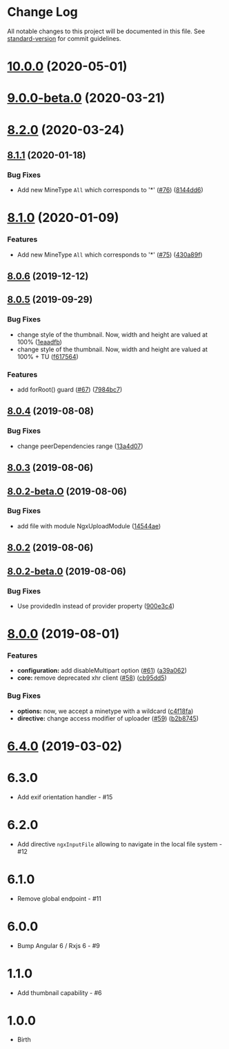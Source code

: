 # Change Log

All notable changes to this project will be documented in this file. See [standard-version](https://github.com/conventional-changelog/standard-version) for commit guidelines.

<a name="10.0.0"></a>

# [10.0.0](https://github.com/expert1-pty-ltd/ngx-upload/compare/v9.0.0...v10.0.0) (2020-05-01)

<a name="9.0.0-beta.0"></a>

# [9.0.0-beta.0](https://github.com/wKoza/ngx-upload/compare/v8.1.1...v9.0.0-beta.0) (2020-03-21)

<a name="8.2.0"></a>

# [8.2.0](https://github.com/wKoza/ngx-upload/compare/v8.1.1...v8.2.0) (2020-03-24)

<a name="8.1.1"></a>

## [8.1.1](https://github.com/wKoza/ngx-upload/compare/v8.1.0...v8.1.1) (2020-01-18)

### Bug Fixes

- Add new MineType `All` which corresponds to '\*' ([#76](https://github.com/wKoza/ngx-upload/issues/76)) ([8144dd6](https://github.com/wKoza/ngx-upload/commit/8144dd6))

<a name="8.1.0"></a>

# [8.1.0](https://github.com/wKoza/ngx-upload/compare/v8.0.6...v8.1.0) (2020-01-09)

### Features

- Add new MineType `All` which corresponds to '\*' ([#75](https://github.com/wKoza/ngx-upload/issues/75)) ([430a89f](https://github.com/wKoza/ngx-upload/commit/430a89f))

<a name="8.0.6"></a>

## [8.0.6](https://github.com/wKoza/ngx-upload/compare/v8.0.5...v8.0.6) (2019-12-12)

<a name="8.0.5"></a>

## [8.0.5](https://github.com/wKoza/ngx-upload/compare/v8.0.4...v8.0.5) (2019-09-29)

### Bug Fixes

- change style of the thumbnail. Now, width and height are valued at 100% ([1eaadfb](https://github.com/wKoza/ngx-upload/commit/1eaadfb))
- change style of the thumbnail. Now, width and height are valued at 100% + TU ([f617564](https://github.com/wKoza/ngx-upload/commit/f617564))

### Features

- add forRoot() guard ([#67](https://github.com/wKoza/ngx-upload/issues/67)) ([7984bc7](https://github.com/wKoza/ngx-upload/commit/7984bc7))

<a name="8.0.4"></a>

## [8.0.4](https://github.com/wKoza/ngx-upload/compare/v8.0.3...v8.0.4) (2019-08-08)

### Bug Fixes

- change peerDependencies range ([13a4d07](https://github.com/wKoza/ngx-upload/commit/13a4d07))

<a name="8.0.3"></a>

## [8.0.3](https://github.com/wKoza/ngx-upload/compare/v8.0.2...v8.0.3) (2019-08-06)

<a name="8.0.2-beta.O"></a>

## [8.0.2-beta.O](https://github.com/wKoza/ngx-upload/compare/v8.0.2...v8.0.2-beta.O) (2019-08-06)

### Bug Fixes

- add file with module NgxUploadModule ([14544ae](https://github.com/wKoza/ngx-upload/commit/14544ae))

<a name="8.0.2"></a>

## [8.0.2](https://github.com/wKoza/ngx-upload/compare/v8.0.2-beta.0...v8.0.2) (2019-08-06)

<a name="8.0.2-beta.0"></a>

## [8.0.2-beta.0](https://github.com/wKoza/ngx-upload/compare/v8.0.1...v8.0.2-beta.0) (2019-08-06)

### Bug Fixes

- Use providedIn instead of provider property ([900e3c4](https://github.com/wKoza/ngx-upload/commit/900e3c4))

<a name="8.0.0"></a>

# [8.0.0](https://github.com/wKoza/ngx-upload/compare/v8.0.0-beta.4...v8.0.0) (2019-08-01)

### Features

- **configuration:** add disableMultipart option ([#61](https://github.com/wKoza/ngx-upload/issues/61)) ([a39a062](https://github.com/wKoza/ngx-upload/commit/a39a062))
- **core:** remove deprecated xhr client ([#58](https://github.com/wKoza/ngx-upload/issues/58)) ([cb95dd5](https://github.com/wKoza/ngx-upload/commit/cb95dd5))

### Bug Fixes

- **options:** now, we accept a minetype with a wildcard ([c4f18fa](https://github.com/wKoza/ngx-upload/commit/c4f18fa))
- **directive:** change access modifier of uploader ([#59](https://github.com/wKoza/ngx-upload/issues/59)) ([b2b8745](https://github.com/wKoza/ngx-upload/commit/b2b8745))

<a name="6.4.0"></a>

# [6.4.0](https://github.com/wKoza/ngx-upload/compare/v6.3.0...v6.4.0) (2019-03-02)

# 6.3.0

- Add exif orientation handler - #15

# 6.2.0

- Add directive `ngxInputFile` allowing to navigate in the local file system - #12

# 6.1.0

- Remove global endpoint - #11

# 6.0.0

- Bump Angular 6 / Rxjs 6 - #9

# 1.1.0

- Add thumbnail capability - #6

# 1.0.0

- Birth
